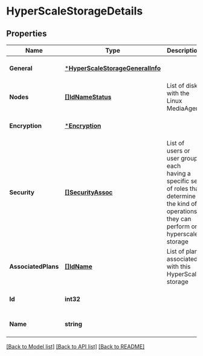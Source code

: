 # HyperScaleStorageDetails

## Properties
Name | Type | Description | Notes
------------ | ------------- | ------------- | -------------
**General** | [***HyperScaleStorageGeneralInfo**](HyperScaleStorageGeneralInfo.md) |  | [optional] [default to null]
**Nodes** | [**[]IdNameStatus**](IdNameStatus.md) | List of disks with the Linux MediaAgent | [optional] [default to null]
**Encryption** | [***Encryption**](Encryption.md) |  | [optional] [default to null]
**Security** | [**[]SecurityAssoc**](SecurityAssoc.md) | List of users or user groups each having a specific set of roles that determine the kind of operations they can perform on hyperscale storage | [optional] [default to null]
**AssociatedPlans** | [**[]IdName**](IdName.md) | List of plans associated with this HyperScale storage | [optional] [default to null]
**Id** | **int32** |  | [optional] [default to null]
**Name** | **string** |  | [optional] [default to null]

[[Back to Model list]](../README.md#documentation-for-models) [[Back to API list]](../README.md#documentation-for-api-endpoints) [[Back to README]](../README.md)

